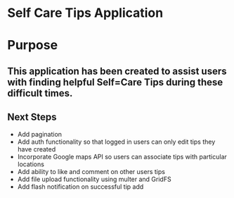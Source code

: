 # Self Care Tips Application 

# Purpose

## This application has been created to assist users with finding helpful Self=Care Tips during these difficult times.

## Next Steps
* Add pagination
* Add auth functionality so that logged in users can only edit tips they have created
* Incorporate Google maps API so users can associate tips with particular locations
* Add ability to like and comment on other users tips
* Add file upload functionality using multer and GridFS
* Add flash notification on successful tip add